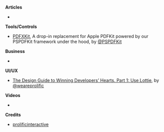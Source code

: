 **Articles**

* 

**Tools/Controls**
 
* [PDFXKit](https://github.com/PSPDFKit/PDFXKit), A drop-in replacement for Apple PDFKit powered by our PSPDFKit framework under the hood, by [@PSPDFKit](https://twitter.com/pspdfkit)


**Business**

* 

**UI/UX**

* [The Design Guide to Winning Developers’ Hearts. Part 1: Use Lottie](https://www.prolificinteractive.com/2017/09/05/design-guide-winning-developers-hearts-part-1-use-lottie/), by [@weareprolific](https://twitter.com/weareprolific)

**Videos**

* 

**Credits**

* [prolificinteractive](https://github.com/prolificinteractive)

